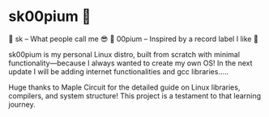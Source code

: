 # sk00pium 🥷

🔹 sk – What people call me 😎
🔹 00pium – Inspired by a record label I like 🎵

sk00pium is my personal Linux distro, built from scratch with minimal functionality—because I always wanted to create my own OS!
In the next update I will be adding internet functionalities and gcc libraries.....


Huge thanks to Maple Circuit for the detailed guide on Linux libraries, compilers, and system structure! This project is a testament to that learning journey.
